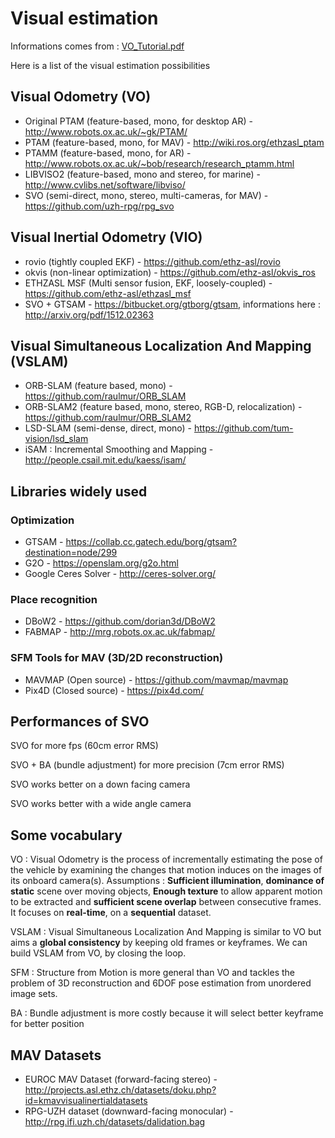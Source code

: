 Visual estimation
==================

Informations comes from : [VO_Tutorial.pdf](http://mrsl.grasp.upenn.edu/loiannog/tutorial_ICRA2016/VO_Tutorial.pdf)

Here is a list of the visual estimation possibilities

Visual Odometry (VO)
-----------------

* Original PTAM (feature-based, mono, for desktop AR) - http://www.robots.ox.ac.uk/~gk/PTAM/
* PTAM (feature-based, mono, for MAV) - http://wiki.ros.org/ethzasl_ptam
* PTAMM (feature-based, mono, for AR) - http://www.robots.ox.ac.uk/~bob/research/research_ptamm.html
* LIBVISO2 (feature-based, mono and stereo, for marine) - http://www.cvlibs.net/software/libviso/
* SVO (semi-direct, mono, stereo, multi-cameras, for MAV) - https://github.com/uzh-rpg/rpg_svo

Visual Inertial Odometry (VIO)
------------------

* rovio (tightly coupled EKF) - https://github.com/ethz-asl/rovio
* okvis  (non-linear optimization) - https://github.com/ethz-asl/okvis_ros
* ETHZASL MSF (Multi sensor fusion, EKF, loosely-coupled) - https://github.com/ethz-asl/ethzasl_msf
* SVO + GTSAM - https://bitbucket.org/gtborg/gtsam, informations here : http://arxiv.org/pdf/1512.02363


Visual Simultaneous Localization And Mapping (VSLAM)
------------------

* ORB-SLAM (feature based, mono) - https://github.com/raulmur/ORB_SLAM
* ORB-SLAM2 (feature based, mono, stereo, RGB-D, relocalization) - https://github.com/raulmur/ORB_SLAM2
* LSD-SLAM (semi-dense, direct, mono) - https://github.com/tum-vision/lsd_slam
* iSAM : Incremental Smoothing and Mapping - http://people.csail.mit.edu/kaess/isam/

Libraries widely used
-----------------

### Optimization
* GTSAM - https://collab.cc.gatech.edu/borg/gtsam?destination=node/299
* G2O - https://openslam.org/g2o.html
* Google Ceres Solver - http://ceres-solver.org/

### Place recognition
* DBoW2 - https://github.com/dorian3d/DBoW2
* FABMAP - http://mrg.robots.ox.ac.uk/fabmap/

### SFM Tools for MAV (3D/2D reconstruction)
* MAVMAP (Open source) -  https://github.com/mavmap/mavmap
* Pix4D (Closed source) - https://pix4d.com/

Performances of SVO
-----------------

SVO for more fps (60cm error RMS)

SVO + BA (bundle adjustment) for more precision (7cm error RMS)

SVO works better on a down facing camera

SVO works better with a wide angle camera

Some vocabulary
-----------------

VO : Visual Odometry is the process of incrementally estimating the pose of the vehicle by examining the changes that motion induces on the images of its onboard camera(s). Assumptions : **Sufficient illumination**, **dominance of static** scene over moving objects, **Enough texture** to allow apparent motion to be extracted and **sufficient scene overlap** between consecutive frames. It focuses on **real-time**, on a **sequential** dataset.

VSLAM : Visual Simultaneous Localization And Mapping is similar to VO but aims a **global consistency** by keeping old frames or keyframes. We can build VSLAM from VO, by closing the loop.

SFM : Structure from Motion is more general than VO and tackles the problem of 3D
reconstruction and 6DOF pose estimation from unordered image sets.

BA : Bundle adjustment is more costly because it will select better keyframe for better position

MAV Datasets
----------------
* EUROC MAV Dataset (forward-facing stereo) - http://projects.asl.ethz.ch/datasets/doku.php?id=kmavvisualinertialdatasets
* RPG-UZH dataset (downward-facing monocular) - http://rpg.ifi.uzh.ch/datasets/dalidation.bag
